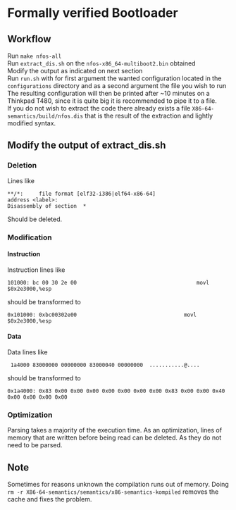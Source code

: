 # Formally verified Bootloader
## Workflow
Run `make nfos-all`  
Run `extract_dis.sh` on the `nfos-x86_64-multiboot2.bin` obtained  
Modify the output as indicated on next section  
Run `run.sh` with for first argument the wanted configuration located in the `configurations` directory and as a second argument the file you wish to run  
The resulting configuration will then be printed after ~10 minutes on a Thinkpad T480, since it is quite big it is recommended to pipe it to a file.  
If you do not wish to extract the code there already exists a file `X86-64-semantics/build/nfos.dis` that is the result of the extraction and lightly modified syntax.
## Modify the output of extract_dis.sh
### Deletion
Lines like
```
**/*:     file format [elf32-i386|elf64-x86-64]
address <label>:
Disassembly of section  *
```
Should be deleted.
### Modification
#### Instruction
Instruction lines like
```
101000:	bc 00 30 2e 00                                  	movl   $0x2e3000,%esp
```
should be transformed to
```
0x101000: 0xbc00302e00                              	movl   $0x2e3000,%esp
```
#### Data
Data lines like 
```
 1a4000 83000000 00000000 83000040 00000000  ...........@....
```
should be transformed to
```
0x1a4000: 0x83 0x00 0x00 0x00 0x00 0x00 0x00 0x00 0x83 0x00 0x00 0x40 0x00 0x00 0x00 0x00 
```
### Optimization
Parsing takes a majority of the execution time. As an optimization, lines of memory that are written before being read can be deleted. As they do not need to be parsed.
## Note
Sometimes for reasons unknown the compilation runs out of memory. Doing `rm -r X86-64-semantics/semantics/x86-semantics-kompiled` removes the cache and fixes the problem.
